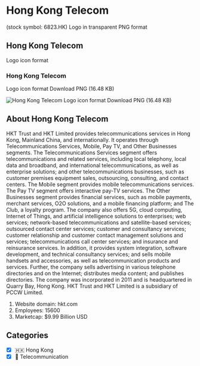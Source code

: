# Hong Kong Telecom
 (stock symbol: 6823.HK) Logo in transparent PNG format

## Hong Kong Telecom
 Logo icon format

### Hong Kong Telecom
 Logo icon format Download PNG (16.48 KB)

![Hong Kong Telecom
 Logo icon format Download PNG (16.48 KB)](/img/orig/6823.HK-8f49313b.png)

## About Hong Kong Telecom


HKT Trust and HKT Limited provides telecommunications services in Hong Kong, Mainland China, and internationally. It operates through Telecommunications Services, Mobile, Pay TV, and Other Businesses segments. The Telecommunications Services segment offers telecommunications and related services, including local telephony, local data and broadband, and international telecommunications, as well as enterprise solutions; and other telecommunications businesses, such as customer premises equipment sales, outsourcing, consulting, and contact centers. The Mobile segment provides mobile telecommunications services. The Pay TV segment offers interactive pay-TV services. The Other Businesses segment provides financial services, such as mobile payments, merchant services, O2O solutions, and a mobile financing platform; and The Club, a loyalty program. The company also offers 5G, cloud computing, Internet of Things, and artificial intelligence solutions to enterprises; web services; network-based telecommunications and satellite-based services; outsourced contact center services; customer and consultancy services; customer relationship and customer contact management solutions and services; telecommunications call center services; and insurance and reinsurance services. In addition, it provides system integration, software development, and technical consultancy services; and sells mobile handsets and accessories, as well as telecommunication products and services. Further, the company sells advertising in various telephone directories and on the Internet; distributes media content; and publishes directories. The company was incorporated in 2011 and is headquartered in Quarry Bay, Hong Kong. HKT Trust and HKT Limited is a subsidiary of PCCW Limited.

1. Website domain: hkt.com
2. Employees: 15600
3. Marketcap: $9.99 Billion USD


## Categories
- [x] 🇭🇰 Hong Kong
- [x] 📡 Telecommunication
